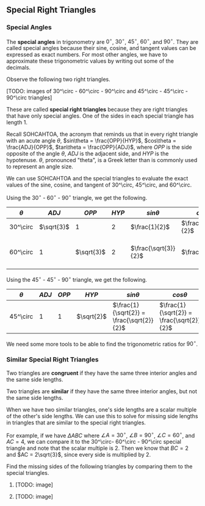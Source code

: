 Special Right Triangles
-------

### Special Angles

The **special angles** in trigonometry are $0^\circ$, $30^\circ$, $45^\circ$, $60^\circ$, and $90^\circ$. They are called special angles because their sine, cosine, and tangent values can be expressed as exact numbers. For most other angles, we have to approximate these trigonometric values by writing out some of the decimals.

Observe the following two right triangles.

[TODO: images of 30^\circ - 60^\circ - 90^\circ and 45^\circ - 45^\circ - 90^\circ triangles]

These are called **special right triangles** because they are right triangles that have only special angles. One of the sides in each special triangle has length 1.

Recall SOHCAHTOA, the acronym that reminds us that in every right triangle with an acute angle $\theta$, $sin\theta = \frac{OPP}{HYP}$, $cos\theta = \frac{ADJ}{OPP}$, $tan\theta = \frac{OPP}{ADJ}$, where $OPP$ is the side opposite of the angle $\theta$, $ADJ$ is the adjacent side, and $HYP$ is the hypotenuse. $\theta$, pronounced "theta", is a Greek letter than is commonly used to represent an angle size.

We can use SOHCAHTOA and the special triangles to evaluate the exact values of the sine, cosine, and tangent of 30^\circ, 45^\circ, and 60^\circ.

Using the $30^\circ$ - $60^\circ$ - $90^\circ$ triangle, we get the following.

| $\theta$ | $ADJ$ | $OPP$ | $HYP$ | $sin\theta$ | $cos\theta$ | $tan\theta$ |
| --- | --- | --- | --- | --- | --- | --- |
| 30^\circ | $\sqrt{3}$ | 1 | 2 | $\frac{1}{2}$ | $\frac{\sqrt{3}}{2}$ | $\sqrt{3}$ |
| 60^\circ | 1 | $\sqrt{3}$ | 2 | $\frac{\sqrt{3}}{2}$ | $\frac{1}{2}$ | $\frac{1}{\sqrt{3}} = \frac{\sqrt{3}}{3}$ |

Using the $45^\circ$ - $45^\circ$ - $90^\circ$ triangle, we get the following.

| $\theta$ | $ADJ$ | $OPP$ | $HYP$ | $sin\theta$ | $cos\theta$ | $tan\theta$ |
| --- | --- | --- | --- | --- | --- | --- |
| 45^\circ | 1 | 1 | $\sqrt{2}$ | $\frac{1}{\sqrt{2}} = \frac{\sqrt{2}}{2}$ | $\frac{1}{\sqrt{2}} = \frac{\sqrt{2}}{2}$ | 1 |

We need some more tools to be able to find the trigonometric ratios for $90^\circ$.


### Similar Special Right Triangles

Two triangles are **congruent** if they have the same three interior angles and the same side lengths.

Two triangles are **similar** if they have the same three interior angles, but not the same side lengths.

When we have two similar triangles, one's side lengths are a scalar multiple of the other's side lengths. We can use this to solve for missing side lengths in triangles that are similar to the special right triangles.

For example, if we have $\Delta ABC$ where $\angle A = 30^\circ$, $\angle B = 90^\circ$, $\angle C = 60^\circ$, and $AC = 4$, we can compare it to the 30^\circ- 60^\circ - 90^\circ special triangle and note that the scalar multiple is 2. Then we know that $BC = 2$ and $AC = 2\sqrt{3}$, since every side is multiplied by 2.


Find the missing sides of the following triangles by comparing them to the special triangles.

1. [TODO: image]

2. [TODO: image]